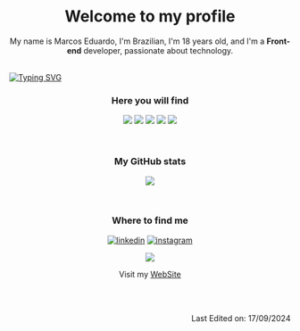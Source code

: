 <h1 align="center">Welcome to my profile</h1>
<p align="center">My name is Marcos Eduardo, I'm Brazilian, I'm 18 years old, and I'm a <strong>Front-end</strong> developer, passionate about technology.</p>
<br>
<a href="https://git.io/typing-svg"><img src="https://readme-typing-svg.demolab.com?font=Fira+Code&pause=1000&color=16FF21&center=true&repeat=false&width=435&lines=Front-End+Developer" alt="Typing SVG" /></a>
<br>
<h3 align="center">Here you will find</h3>
<p align="center">
  <img src="https://img.shields.io/badge/HTML5-E34F26?style=for-the-badge&logo=html5&logoColor=white">
  <img src="https://img.shields.io/badge/CSS3-1572B6?style=for-the-badge&logo=css3&logoColor=white">
  <img src="https://img.shields.io/badge/JavaScript-F7DF1E?style=for-the-badge&logo=javascript&logoColor=black">
  <img src="https://img.shields.io/badge/Python-3776AB?style=for-the-badge&logo=python&logoColor=white">
 
  <img src="https://img.shields.io/badge/+others-gray?style=for-the-badge&logoColor=white">
</p>
<br>

<h3 align="center">My GitHub stats</h3>
<p align="center">
<img src="https://github-readme-stats.vercel.app/api/top-langs?username=eduardoc126&show_icons=false&layout=compact">
</p>
<br>

<h3 align="center">Where to find me</h3>
<p align="center">
  <a target="_blank" href="https://www.linkedin.com/in/eduardo-c126" style="display: inline-block;"><img src="https://img.shields.io/badge/linkedin-logo?style=for-the-badge&logo=linkedin&logoColor=white&color=%230a77b6" alt="linkedin" /></a>
  <a target="_blank" href="https://www.instagram.com/eduardo_c126" style="display: inline-block;"><img src="https://img.shields.io/badge/instagram-logo?style=for-the-badge&logo=instagram&logoColor=white&color=%23F35369" alt="instagram" /></a>
</p>

<p align="center"><img src="https://komarev.com/ghpvc/?username=eduardoc126&amp;label=Profile%20views&amp;color=0e75b6&amp;style=flat"></p>
<p align="center">Visit my
  <a href="https://marcoseduardo.dev.br">WebSite</a>
</p>
<br>
<br>
<p align="right">Last Edited on: 17/09/2024</p>
